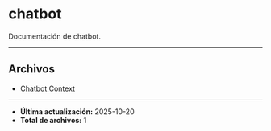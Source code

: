 # chatbot

Documentación de chatbot.

---

## Archivos

- [Chatbot Context](./chatbotContext.md)

---

- **Última actualización:** 2025-10-20
- **Total de archivos:** 1
